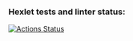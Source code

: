 ### Hexlet tests and linter status:
[![Actions Status](https://github.com/Ilialuck/frontend-project-12/actions/workflows/hexlet-check.yml/badge.svg)](https://github.com/Ilialuck/frontend-project-12/actions)